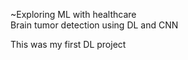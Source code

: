 ~Exploring ML with healthcare
<br>
Brain tumor detection using DL and CNN
<p>This was my first DL project

